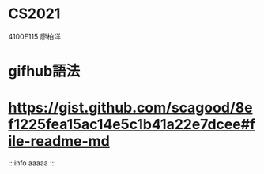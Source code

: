 # CS2021
4100E115 廖柏洋


# gifhub語法
# https://gist.github.com/scagood/8ef1225fea15ac14e5c1b41a22e7dcee#file-readme-md

:::info
aaaaa
:::
